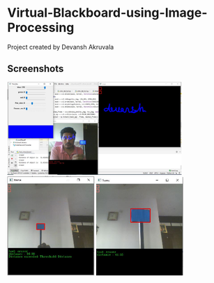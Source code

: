 # Virtual-Blackboard-using-Image-Processing
Project created by Devansh Akruvala
## Screenshots

<img src="screenshots/final.JPG" width="400">
<img src="screenshots/distance.JPG" width="200">
<img src="screenshots/contours.JPG" width="200">
